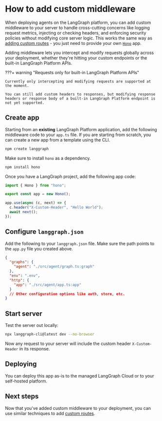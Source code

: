 # How to add custom middleware

When deploying agents on the LangGraph platform, you can add custom middleware to your server to handle cross-cutting concerns like logging request metrics, injecting or checking headers, and enforcing security policies without modifying core server logic. This works the same way as [adding custom routes](./custom_routes.md) - you just need to provide your own [`Hono`](https://hono.dev/) app.

Adding middleware lets you intercept and modify requests globally across your deployment, whether they're hitting your custom endpoints or the built-in LangGraph Platform APIs.

???+ warning "Requests only for built-in LangGraph Platform APIs"

    Currently only intercepting and modifying requests are supported at the moment.

    You can still add custom headers to responses, but modifying response headers or response body of a built-in LangGraph Platform endpoint is not yet supported.

## Create app

Starting from an **existing** LangGraph Platform application, add the following middleware code to your `app.ts` file. If you are starting from scratch, you can create a new app from a template using the CLI.

```bash
npm create langgraph
```

Make sure to install `hono` as a dependency.

```bash
npm install hono
```

Once you have a LangGraph project, add the following app code:

```typescript
import { Hono } from "hono";

export const app = new Hono();

app.use(async (c, next) => {
  c.header("X-Custom-Header", "Hello World");
  await next();
});
```

## Configure `langgraph.json`

Add the following to your `langgraph.json` file. Make sure the path points to the `app.py` file you created above.

```json
{
  "graphs": {
    "agent": "./src/agent/graph.ts:graph"
  },
  "env": ".env",
  "http": {
    "app": "./src/agent/app.ts:app"
  }
  // Other configuration options like auth, store, etc.
}
```

## Start server

Test the server out locally:

```bash
npx langgraph-cli@latest dev --no-browser
```

Now any request to your server will include the custom header `X-Custom-Header` in its response.

## Deploying

You can deploy this app as-is to the managed LangGraph Cloud or to your self-hosted platform.

## Next steps

Now that you've added custom middleware to your deployment, you can use similar techniques to add [custom routes](./custom_routes.md).
